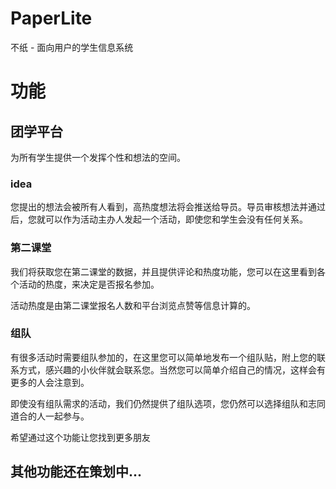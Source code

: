 # PaperLite
不纸 - 面向用户的学生信息系统

# 功能
## 团学平台
为所有学生提供一个发挥个性和想法的空间。
### idea
您提出的想法会被所有人看到，高热度想法将会推送给导员。导员审核想法并通过后，您就可以作为活动主办人发起一个活动，即使您和学生会没有任何关系。
### 第二课堂
我们将获取您在第二课堂的数据，并且提供评论和热度功能，您可以在这里看到各个活动的热度，来决定是否报名参加。

活动热度是由第二课堂报名人数和平台浏览点赞等信息计算的。

### 组队
有很多活动时需要组队参加的，在这里您可以简单地发布一个组队贴，附上您的联系方式，感兴趣的小伙伴就会联系您。当然您可以简单介绍自己的情况，这样会有更多的人会注意到。

即使没有组队需求的活动，我们仍然提供了组队选项，您仍然可以选择组队和志同道合的人一起参与。

希望通过这个功能让您找到更多朋友

## 其他功能还在策划中...